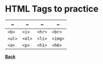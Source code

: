# HTML Tags to practice
~ | ~ | ~ | ~
---- | ---- | ---- | ----
`<b>` | `<i>` | `<hr>` | `<br>`
`<ul>` | `<ol>` | `<li>` | `<img>`
`<a>` | `<p>` | `<h1>` | `<h6>`

**[Back](WEBDEVHTML.md)**